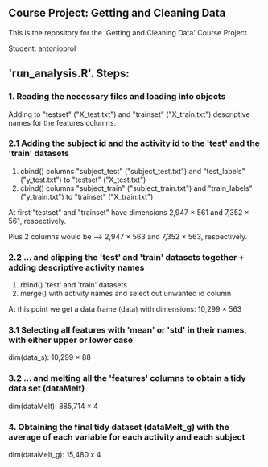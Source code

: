 ## Course Project: Getting and Cleaning Data
This is the repository for the 'Getting and Cleaning Data' Course Project

Student: antonioprol

## 'run_analysis.R'. Steps:

### 1. Reading the necessary files and loading into objects

Adding to "testset" ("X_test.txt") and "trainset" ("X_train.txt") descriptive names for the features columns.

### 2.1 Adding the subject id and the activity id to the 'test' and the 'train' datasets

1. cbind() columns "subject_test" ("subject_test.txt") and "test_labels" ("y_test.txt") to "testset" ("X_test.txt")
2. cbind() columns "subject_train" ("subject_train.txt") and "train_labels" ("y_train.txt") to "trainset" ("X_train.txt")

At first "testset" and "trainset" have dimensions 2,947 × 561 and 7,352 × 561, respectively.

Plus 2 columns would be --> 2,947 × 563 and 7,352 × 563, respectively.

### 2.2 ... and clipping the 'test' and 'train' datasets together + adding descriptive activity names

1. rbind() 'test' and 'train' datasets
2. merge() with activity names and select out unwanted id column

At this point we get a data frame (data) with dimensions: 10,299 × 563

### 3.1 Selecting all features with 'mean' or 'std' in their names, with either upper or lower case

dim(data_s):  10,299 × 88

### 3.2 ... and melting all the 'features' columns to obtain a tidy data set (dataMelt)

dim(dataMelt): 885,714 × 4

### 4. Obtaining the final tidy dataset (dataMelt_g) with the average of each variable for each activity and each subject

dim(dataMelt_g): 15,480 x 4
